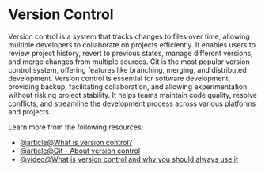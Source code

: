 # Version Control

Version control is a system that tracks changes to files over time, allowing multiple developers to collaborate on projects efficiently. It enables users to review project history, revert to previous states, manage different versions, and merge changes from multiple sources. Git is the most popular version control system, offering features like branching, merging, and distributed development. Version control is essential for software development, providing backup, facilitating collaboration, and allowing experimentation without risking project stability. It helps teams maintain code quality, resolve conflicts, and streamline the development process across various platforms and projects.

Learn more from the following resources:

- [@article@What is version control?](https://www.atlassian.com/git/tutorials/what-is-version-control)
- [@article@Git - About version control](https://git-scm.com/book/en/v2/Getting-Started-About-Version-Control)
- [@video@What is version control and why you should always use it](https://www.youtube.com/watch?v=IeXhYROClZk)
